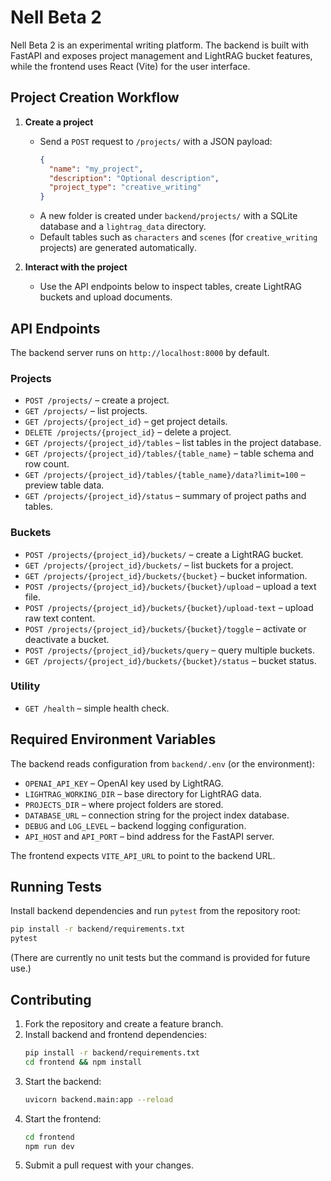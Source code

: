 # Nell Beta 2

Nell Beta 2 is an experimental writing platform. The backend is built with FastAPI and
exposes project management and LightRAG bucket features, while the frontend
uses React (Vite) for the user interface.

## Project Creation Workflow

1. **Create a project**
   - Send a `POST` request to `/projects/` with a JSON payload:
     ```json
     {
       "name": "my_project",
       "description": "Optional description",
       "project_type": "creative_writing"
     }
     ```
   - A new folder is created under `backend/projects/` with a SQLite database and
     a `lightrag_data` directory.
   - Default tables such as `characters` and `scenes` (for `creative_writing` projects)
     are generated automatically.

2. **Interact with the project**
   - Use the API endpoints below to inspect tables, create LightRAG buckets and
     upload documents.

## API Endpoints

The backend server runs on `http://localhost:8000` by default.

### Projects
- `POST /projects/` – create a project.
- `GET /projects/` – list projects.
- `GET /projects/{project_id}` – get project details.
- `DELETE /projects/{project_id}` – delete a project.
- `GET /projects/{project_id}/tables` – list tables in the project database.
- `GET /projects/{project_id}/tables/{table_name}` – table schema and row count.
- `GET /projects/{project_id}/tables/{table_name}/data?limit=100` – preview table data.
- `GET /projects/{project_id}/status` – summary of project paths and tables.

### Buckets
- `POST /projects/{project_id}/buckets/` – create a LightRAG bucket.
- `GET /projects/{project_id}/buckets/` – list buckets for a project.
- `GET /projects/{project_id}/buckets/{bucket}` – bucket information.
- `POST /projects/{project_id}/buckets/{bucket}/upload` – upload a text file.
- `POST /projects/{project_id}/buckets/{bucket}/upload-text` – upload raw text content.
- `POST /projects/{project_id}/buckets/{bucket}/toggle` – activate or deactivate a bucket.
- `POST /projects/{project_id}/buckets/query` – query multiple buckets.
- `GET /projects/{project_id}/buckets/{bucket}/status` – bucket status.

### Utility
- `GET /health` – simple health check.

## Required Environment Variables

The backend reads configuration from `backend/.env` (or the environment):

- `OPENAI_API_KEY` – OpenAI key used by LightRAG.
- `LIGHTRAG_WORKING_DIR` – base directory for LightRAG data.
- `PROJECTS_DIR` – where project folders are stored.
- `DATABASE_URL` – connection string for the project index database.
- `DEBUG` and `LOG_LEVEL` – backend logging configuration.
- `API_HOST` and `API_PORT` – bind address for the FastAPI server.

The frontend expects `VITE_API_URL` to point to the backend URL.

## Running Tests

Install backend dependencies and run `pytest` from the repository root:

```bash
pip install -r backend/requirements.txt
pytest
```

(There are currently no unit tests but the command is provided for future use.)

## Contributing

1. Fork the repository and create a feature branch.
2. Install backend and frontend dependencies:
   ```bash
   pip install -r backend/requirements.txt
   cd frontend && npm install
   ```
3. Start the backend:
   ```bash
   uvicorn backend.main:app --reload
   ```
4. Start the frontend:
   ```bash
   cd frontend
   npm run dev
   ```
5. Submit a pull request with your changes.

